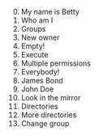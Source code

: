 0. My name is Betty
1. Who am I 
2. Groups
3. New owner 
4. Empty! 
5. Execute
6. Multiple permissions 
7. Everybody! 
8. James Bond 
9. John Doe 
10. Look in the mirror 
11. Directories 
12. More directories 
13. Change group 
